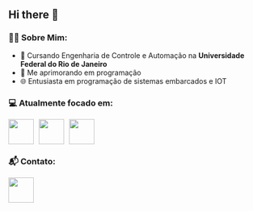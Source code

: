 ## Hi there 👋

<h3>👨‍💻 Sobre Mim:</h3>

- 🤖 Cursando Engenharia de Controle e Automação na **Universidade Federal do Rio de Janeiro**
- 🌱 Me aprimorando em programação
- 🌐 Entusiasta em programação de sistemas embarcados e IOT

<h3>💻 Atualmente focado em:</h3>
<div style="display: flex; gap: 10px;">
  <img src="https://cdn.jsdelivr.net/gh/devicons/devicon@latest/icons/python/python-original.svg" width="50" height="50" />
  <img src="https://cdn.jsdelivr.net/gh/devicons/devicon@latest/icons/c/c-original.svg" width="50" height="50" />
  <img src="https://cdn.jsdelivr.net/gh/devicons/devicon@latest/icons/cplusplus/cplusplus-original.svg" width="50" height="50" />
</div>

<h3>📬 Contato:</h3>
<a href="https://www.linkedin.com/in/matheusxaviermartins/">
  <img src="https://cdn.jsdelivr.net/gh/devicons/devicon@latest/icons/linkedin/linkedin-original.svg" width="50" height="50" />
</a>
